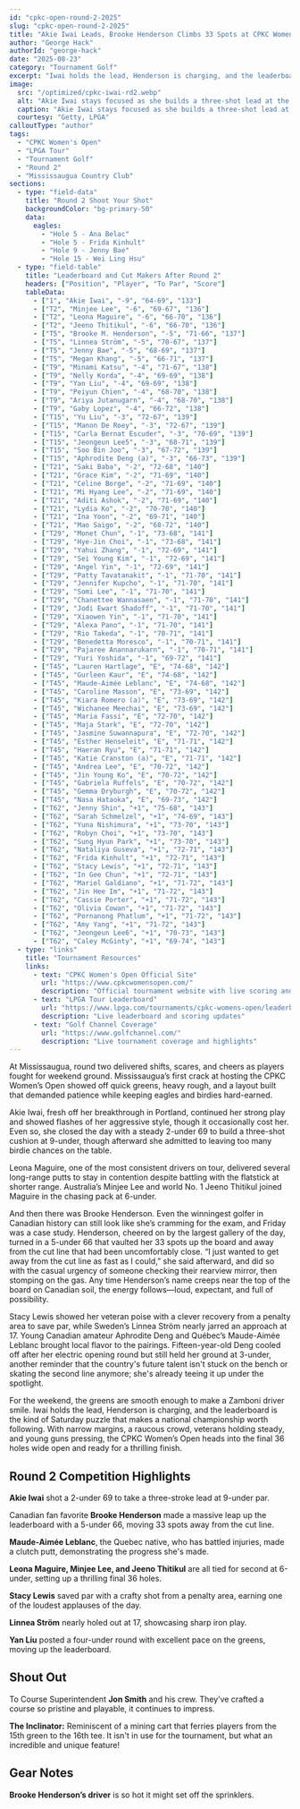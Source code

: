 ```yaml
---
id: "cpkc-open-round-2-2025"
slug: "cpkc-open-round-2-2025"
title: "Akie Iwai Leads, Brooke Henderson Climbs 33 Spots at CPKC Women's Open"
author: "George Hack"
authorId: "george-hack"
date: "2025-08-23"
category: "Tournament Golf"
excerpt: "Iwai holds the lead, Henderson is charging, and the leaderboard is the kind of Saturday puzzle that makes a national championship worth following."
image:
  src: "/optimized/cpkc-iwai-rd2.webp"
  alt: "Akie Iwai stays focused as she builds a three-shot lead at the CPKC Women's Open"
  caption: "Akie Iwai stays focused as she builds a three-shot lead at the CPKC Women's Open"
  courtesy: "Getty, LPGA"
calloutType: "author"
tags:
  - "CPKC Women's Open"
  - "LPGA Tour"
  - "Tournament Golf"
  - "Round 2"
  - "Mississaugua Country Club"
sections:
  - type: "field-data"
    title: "Round 2 Shoot Your Shot"
    backgroundColor: "bg-primary-50"
    data:
      eagles:
        - "Hole 5 - Ana Belac"
        - "Hole 5 - Frida Kinhult"
        - "Hole 9 - Jenny Bae"
        - "Hole 15 - Wei Ling Hsu"
  - type: "field-table"
    title: "Leaderboard and Cut Makers After Round 2"
    headers: ["Position", "Player", "To Par", "Score"]
    tableData:
      - ["1", "Akie Iwai", "-9", "64-69", "133"]
      - ["T2", "Minjee Lee", "-6", "69-67", "136"]
      - ["T2", "Leona Maguire", "-6", "66-70", "136"]
      - ["T2", "Jeeno Thitikul", "-6", "66-70", "136"]
      - ["T5", "Brooke M. Henderson", "-5", "71-66", "137"]
      - ["T5", "Linnea Ström", "-5", "70-67", "137"]
      - ["T5", "Jenny Bae", "-5", "68-69", "137"]
      - ["T5", "Megan Khang", "-5", "66-71", "137"]
      - ["T9", "Minami Katsu", "-4", "71-67", "138"]
      - ["T9", "Nelly Korda", "-4", "69-69", "138"]
      - ["T9", "Yan Liu", "-4", "69-69", "138"]
      - ["T9", "Peiyun Chien", "-4", "68-70", "138"]
      - ["T9", "Ariya Jutanugarn", "-4", "68-70", "138"]
      - ["T9", "Gaby Lopez", "-4", "66-72", "138"]
      - ["T15", "Yu Liu", "-3", "72-67", "139"]
      - ["T15", "Manon De Roey", "-3", "72-67", "139"]
      - ["T15", "Carla Bernat Escuder", "-3", "70-69", "139"]
      - ["T15", "Jeongeun Lee5", "-3", "68-71", "139"]
      - ["T15", "Soo Bin Joo", "-3", "67-72", "139"]
      - ["T15", "Aphrodite Deng (a)", "-3", "66-73", "139"]
      - ["T21", "Saki Baba", "-2", "72-68", "140"]
      - ["T21", "Grace Kim", "-2", "71-69", "140"]
      - ["T21", "Celine Borge", "-2", "71-69", "140"]
      - ["T21", "Mi Hyang Lee", "-2", "71-69", "140"]
      - ["T21", "Aditi Ashok", "-2", "71-69", "140"]
      - ["T21", "Lydia Ko", "-2", "70-70", "140"]
      - ["T21", "Ina Yoon", "-2", "69-71", "140"]
      - ["T21", "Mao Saigo", "-2", "68-72", "140"]
      - ["T29", "Monet Chun", "-1", "73-68", "141"]
      - ["T29", "Hye-Jin Choi", "-1", "73-68", "141"]
      - ["T29", "Yahui Zhang", "-1", "72-69", "141"]
      - ["T29", "Sei Young Kim", "-1", "72-69", "141"]
      - ["T29", "Angel Yin", "-1", "72-69", "141"]
      - ["T29", "Patty Tavatanakit", "-1", "71-70", "141"]
      - ["T29", "Jennifer Kupcho", "-1", "71-70", "141"]
      - ["T29", "Somi Lee", "-1", "71-70", "141"]
      - ["T29", "Chanettee Wannasaen", "-1", "71-70", "141"]
      - ["T29", "Jodi Ewart Shadoff", "-1", "71-70", "141"]
      - ["T29", "Xiaowen Yin", "-1", "71-70", "141"]
      - ["T29", "Alexa Pano", "-1", "71-70", "141"]
      - ["T29", "Rio Takeda", "-1", "70-71", "141"]
      - ["T29", "Benedetta Moresco", "-1", "70-71", "141"]
      - ["T29", "Pajaree Anannarukarn", "-1", "70-71", "141"]
      - ["T29", "Yuri Yoshida", "-1", "69-72", "141"]
      - ["T45", "Lauren Hartlage", "E", "74-68", "142"]
      - ["T45", "Gurleen Kaur", "E", "74-68", "142"]
      - ["T45", "Maude-Aimée Leblanc", "E", "74-68", "142"]
      - ["T45", "Caroline Masson", "E", "73-69", "142"]
      - ["T45", "Kiara Romero (a)", "E", "73-69", "142"]
      - ["T45", "Wichanee Meechai", "E", "73-69", "142"]
      - ["T45", "Maria Fassi", "E", "72-70", "142"]
      - ["T45", "Maja Stark", "E", "72-70", "142"]
      - ["T45", "Jasmine Suwannapura", "E", "72-70", "142"]
      - ["T45", "Esther Henseleit", "E", "71-71", "142"]
      - ["T45", "Haeran Ryu", "E", "71-71", "142"]
      - ["T45", "Katie Cranston (a)", "E", "71-71", "142"]
      - ["T45", "Andrea Lee", "E", "70-72", "142"]
      - ["T45", "Jin Young Ko", "E", "70-72", "142"]
      - ["T45", "Gabriela Ruffels", "E", "70-72", "142"]
      - ["T45", "Gemma Dryburgh", "E", "70-72", "142"]
      - ["T45", "Nasa Hataoka", "E", "69-73", "142"]
      - ["T62", "Jenny Shin", "+1", "75-68", "143"]
      - ["T62", "Sarah Schmelzel", "+1", "74-69", "143"]
      - ["T62", "Yuna Nishimura", "+1", "73-70", "143"]
      - ["T62", "Robyn Choi", "+1", "73-70", "143"]
      - ["T62", "Sung Hyun Park", "+1", "73-70", "143"]
      - ["T62", "Nataliya Guseva", "+1", "72-71", "143"]
      - ["T62", "Frida Kinhult", "+1", "72-71", "143"]
      - ["T62", "Stacy Lewis", "+1", "72-71", "143"]
      - ["T62", "In Gee Chun", "+1", "72-71", "143"]
      - ["T62", "Mariel Galdiano", "+1", "71-72", "143"]
      - ["T62", "Jin Hee Im", "+1", "71-72", "143"]
      - ["T62", "Cassie Porter", "+1", "71-72", "143"]
      - ["T62", "Olivia Cowan", "+1", "71-72", "143"]
      - ["T62", "Pornanong Phatlum", "+1", "71-72", "143"]
      - ["T62", "Amy Yang", "+1", "71-72", "143"]
      - ["T62", "Jeongeun Lee6", "+1", "70-73", "143"]
      - ["T62", "Caley McGinty", "+1", "69-74", "143"]
  - type: "links"
    title: "Tournament Resources"
    links:
      - text: "CPKC Women's Open Official Site"
        url: "https://www.cpkcwomensopen.com/"
        description: "Official tournament website with live scoring and information"
      - text: "LPGA Tour Leaderboard"
        url: "https://www.lpga.com/tournaments/cpkc-womens-open/leaderboard"
        description: "Live leaderboard and scoring updates"
      - text: "Golf Channel Coverage"
        url: "https://www.golfchannel.com/"
        description: "Live tournament coverage and highlights"
---
```


At Mississaugua, round two delivered shifts, scares, and cheers as players fought for weekend ground. Mississaugua’s first crack at hosting the CPKC Women’s Open showed off quick greens, heavy rough, and a layout built that demanded patience while keeping eagles and birdies hard-earned.

Akie Iwai, fresh off her breakthrough in Portland, continued her strong play and showed flashes of her aggressive style, though it occasionally cost her. Even so, she closed the day with a steady 2-under 69 to build a three-shot cushion at 9-under, though afterward she admitted to leaving too many birdie chances on the table.

Leona Maguire, one of the most consistent drivers on tour, delivered several long-range putts to stay in contention despite battling with the flatstick at shorter range. Australia’s Minjee Lee and world No. 1 Jeeno Thitikul joined Maguire in the chasing pack at 6-under.

And then there was Brooke Henderson. Even the winningest golfer in Canadian history can still look like she’s cramming for the exam, and Friday was a case study. Henderson, cheered on by the largest gallery of the day, turned in a 5-under 66 that vaulted her 33 spots up the board and away from the cut line that had been uncomfortably close. “I just wanted to get away from the cut line as fast as I could,” she said afterward, and did so with the casual urgency of someone checking their rearview mirror, then stomping on the gas. Any time Henderson’s name creeps near the top of the board on Canadian soil, the energy follows—loud, expectant, and full of possibility.

Stacy Lewis showed her veteran poise with a clever recovery from a penalty area to save par, while Sweden’s Linnea Ström nearly jarred an approach at 17. Young Canadian amateur Aphrodite Deng and Québec’s Maude-Aimée Leblanc brought local flavor to the pairings. Fifteen-year-old Deng cooled off after her electric opening round but still held her ground at 3-under, another reminder that the country's future talent isn't stuck on the bench or skating the second line anymore; she's already teeing it up under the spotlight.

For the weekend, the greens are smooth enough to make a Zamboni driver smile. Iwai holds the lead, Henderson is charging, and the leaderboard is the kind of Saturday puzzle that makes a national championship worth following. With narrow margins, a raucous crowd, veterans holding steady, and young guns pressing, the CPKC Women’s Open heads into the final 36 holes wide open and ready for a thrilling finish.

## Round 2 Competition Highlights

**Akie Iwai** shot a 2-under 69 to take a three-stroke lead at 9-under par.

Canadian fan favorite **Brooke Henderson** made a massive leap up the leaderboard with a 5-under 66, moving 33 spots away from the cut line.

**Maude-Aimée Leblanc**, the Quebec native, who has battled injuries, made a clutch putt, demonstrating the progress she's made.

**Leona Maguire, Minjee Lee, and Jeeno Thitikul** are all tied for second at 6-under, setting up a thrilling final 36 holes.

**Stacy Lewis** saved par with a crafty shot from a penalty area, earning one of the loudest applauses of the day.

**Linnea Ström** nearly holed out at 17, showcasing sharp iron play.

**Yan Liu** posted a four-under round with excellent pace on the greens, moving up the leaderboard.

## Shout Out

To Course Superintendent **Jon Smith** and his crew. They’ve crafted a course so pristine and playable, it continues to impress.

**The Inclinator:** Reminiscent of a mining cart that ferries players from the 15th green to the 16th tee. It isn't in use for the tournament, but what an incredible and unique feature!

## Gear Notes

**Brooke Henderson’s driver** is so hot it might set off the sprinklers.

